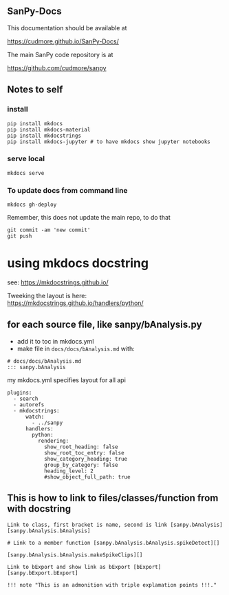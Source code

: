 ## SanPy-Docs

This documentation should be available at

https://cudmore.github.io/SanPy-Docs/

The main SanPy code repository is at

https://github.com/cudmore/sanpy

## Notes to self

### install

```
pip install mkdocs
pip install mkdocs-material
pip install mkdocstrings
pip install mkdocs-jupyter # to have mkdocs show jupyter notebooks
```

### serve local

```
mkdocs serve
```

### To update docs from command line

```
mkdocs gh-deploy
```

Remember, this does not update the main repo, to do that

```
git commit -am 'new commit'
git push
```

# using mkdocs docstring

see: https://mkdocstrings.github.io/

Tweeking the layout is here: https://mkdocstrings.github.io/handlers/python/

## for each source file, like sanpy/bAnalysis.py

- add it to toc in mkdocs.yml
- make file in `docs/docs/bAnalysis.md` with:

```
# docs/docs/bAnalysis.md
::: sanpy.bAnalysis
```

my mkdocs.yml specifies layout for all api

```
plugins:
  - search
  - autorefs
  - mkdocstrings:
      watch:
        - ../sanpy
      handlers:
        python:
          rendering:
            show_root_heading: false
            show_root_toc_entry: false
            show_category_heading: true
            group_by_category: false
            heading_level: 2
            #show_object_full_path: true
```

## This is how to link to files/classes/function from with docstring

```
Link to class, first bracket is name, second is link [sanpy.bAnalysis][sanpy.bAnalysis.bAnalysis]

# Link to a member function [sanpy.bAnalysis.bAnalysis.spikeDetect][]

[sanpy.bAnalysis.bAnalysis.makeSpikeClips][]

Link to bExport and show link as bExport [bExport][sanpy.bExport.bExport]

!!! note "This is an admonition with triple explamation points !!!."
```
